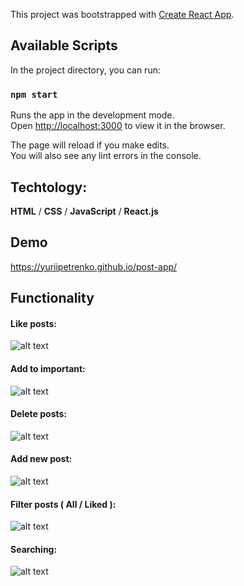 This project was bootstrapped with [Create React App](https://github.com/facebook/create-react-app).

## Available Scripts

In the project directory, you can run:

### `npm start`

Runs the app in the development mode.\
Open [http://localhost:3000](http://localhost:3000) to view it in the browser.

The page will reload if you make edits.\
You will also see any lint errors in the console.

## Techtology:

**HTML** / **CSS** / **JavaScript** / **React.js**

## Demo

https://yuriipetrenko.github.io/post-app/

## Functionality

#### Like posts:

![alt text](https://media.giphy.com/media/MC260FrYrNfTGcSkdY/giphy.gif)

#### Add to important:

![alt text](https://media.giphy.com/media/XWGVAcFF8V6kHo9SjM/giphy.gif)

#### Delete posts:

![alt text](https://media.giphy.com/media/yvTHzg8qDi02LhyXws/giphy.gif)

#### Add new post:

![alt text](https://media.giphy.com/media/UDiK8PEDbHxocRyKzW/giphy.gif)

#### Filter posts ( All / Liked ):

![alt text](https://media.giphy.com/media/HQZ1ykZ3WZF04GG4GG/giphy.gif)

#### Searching:

![alt text](https://media.giphy.com/media/ATxY8zgpHjL4Sxxuv4/giphy.gif)
